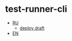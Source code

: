# test-runner-cli

* [RU](README_RU.md)
    * [deploy draft](DEPLOY_DRAFT_RU.md)
* [EN](README_EN.md)
